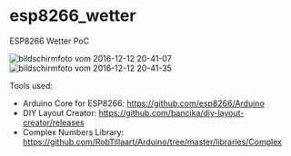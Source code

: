 # esp8266_wetter
ESP8266 Wetter PoC

![bildschirmfoto vom 2016-12-12 20-41-07](https://cloud.githubusercontent.com/assets/3096485/21113898/86e2d670-c0ab-11e6-913f-a7f2165d169b.png)
![bildschirmfoto vom 2016-12-12 20-41-35](https://cloud.githubusercontent.com/assets/3096485/21113903/89f4dc6e-c0ab-11e6-8a9c-1275d28cb6db.png)

Tools used:
- Arduino Core for ESP8266: https://github.com/esp8266/Arduino
- DIY Layout Creator: https://github.com/bancika/diy-layout-creator/releases
- Complex Numbers Library: https://github.com/RobTillaart/Arduino/tree/master/libraries/Complex

